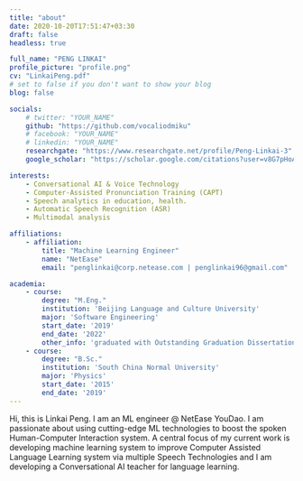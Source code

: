 ```yaml
---
title: "about"
date: 2020-10-20T17:51:47+03:30
draft: false
headless: true

full_name: "PENG LINKAI"
profile_picture: "profile.png"
cv: "LinkaiPeng.pdf"
# set to false if you don't want to show your blog
blog: false

socials:
    # twitter: "YOUR_NAME"
    github: "https://github.com/vocaliodmiku"
    # facebook: "YOUR_NAME"
    # linkedin: "YOUR_NAME"
    researchgate: "https://www.researchgate.net/profile/Peng-Linkai-3"
    google_scholar: "https://scholar.google.com/citations?user=v8G7pHoAAAAJ"

interests:
    - Conversational AI & Voice Technology
    - Computer-Assisted Pronunciation Training (CAPT)
    - Speech analytics in education, health.
    - Automatic Speech Recognition (ASR)
    - Multimodal analysis

affiliations:
    - affiliation:
        title: "Machine Learning Engineer"
        name: "NetEase"
        email: "penglinkai@corp.netease.com | penglinkai96@gmail.com"

academia:
    - course:
        degree: "M.Eng."
        institution: 'Beijing Language and Culture University'
        major: 'Software Engineering'
        start_date: '2019'
        end_date: '2022'
        other_info: 'graduated with Outstanding Graduation Dissertation Award, supervised by Prof. Jinsong Zhang!'
    - course:
        degree: "B.Sc."
        institution: 'South China Normal University'
        major: 'Physics'
        start_date: '2015'
        end_date: '2019'
---
```


Hi, this is Linkai Peng. I am an ML engineer @ NetEase YouDao. I am passionate about using cutting-edge ML technologies to boost the spoken Human-Computer Interaction system. A central focus of my current work is developing machine learning system to improve Computer Assisted Language Learning system via multiple Speech Technologies and I am developing a Conversational AI teacher for language learning. 

[1]: https://smart.youdao.com/en/
